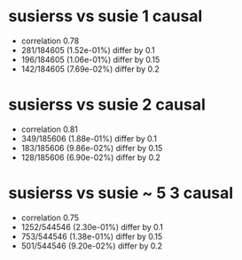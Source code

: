 # susierss vs susie  1 causal

- correlation 0.78
- 281/184605 (1.52e-01%) differ by 0.1
- 196/184605 (1.06e-01%) differ by 0.15
- 142/184605 (7.69e-02%) differ by 0.2


# susierss vs susie  2 causal

- correlation 0.81
- 349/185606 (1.88e-01%) differ by 0.1
- 183/185606 (9.86e-02%) differ by 0.15
- 128/185606 (6.90e-02%) differ by 0.2


# susierss vs susie  ~ 5 3 causal

- correlation 0.75
- 1252/544546 (2.30e-01%) differ by 0.1
- 753/544546 (1.38e-01%) differ by 0.15
- 501/544546 (9.20e-02%) differ by 0.2


